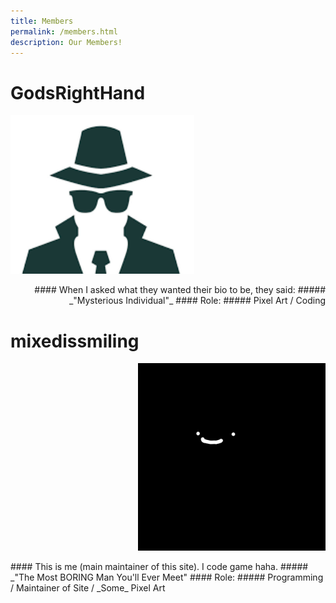 ```yaml
---
title: Members
permalink: /members.html
description: Our Members!
---
```


# GodsRightHand
<p align="left">
  <img width="294" height="254" src="/assets/incognitoMan.png">
</p>

<div style = "text-align:right">
  #### When I asked what they wanted their bio to be, they said:
  ##### _"Mysterious Individual"_
  #### Role:
  ##### Pixel Art / Coding
</div>
  
# mixedissmiling
<p align="right">
  <img width="300" height="300" src="/assets/altpfp.png">
</p>

<div style = "text-align:left">
  #### This is me (main maintainer of this site). I code game haha.
  ##### _"The Most BORING Man You'll Ever Meet"
  #### Role:
  ##### Programming / Maintainer of Site / _Some_ Pixel Art
</div>



